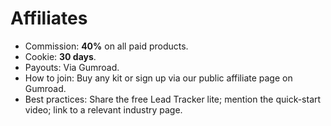 # Affiliates

- Commission: **40%** on all paid products.
- Cookie: **30 days**.
- Payouts: Via Gumroad.
- How to join: Buy any kit or sign up via our public affiliate page on Gumroad.
- Best practices: Share the free Lead Tracker lite; mention the quick-start video; link to a relevant industry page.
